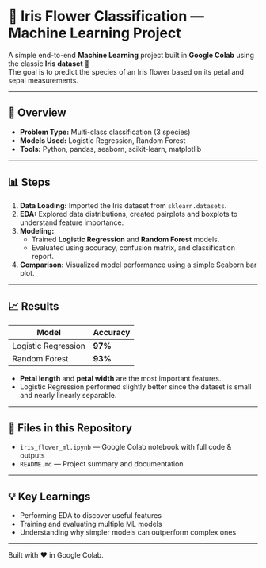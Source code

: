 # 🌼 Iris Flower Classification — Machine Learning Project

A simple end-to-end **Machine Learning** project built in **Google Colab** using the classic **Iris dataset** 🌸  
The goal is to predict the species of an Iris flower based on its petal and sepal measurements.

---

## 🧠 Overview
- **Problem Type:** Multi-class classification (3 species)
- **Models Used:** Logistic Regression, Random Forest
- **Tools:** Python, pandas, seaborn, scikit-learn, matplotlib

---

## 📊 Steps
1. **Data Loading:** Imported the Iris dataset from `sklearn.datasets`.
2. **EDA:** Explored data distributions, created pairplots and boxplots to understand feature importance.
3. **Modeling:**  
   - Trained **Logistic Regression** and **Random Forest** models.  
   - Evaluated using accuracy, confusion matrix, and classification report.
4. **Comparison:** Visualized model performance using a simple Seaborn bar plot.

---

## 📈 Results
| Model | Accuracy |
|--------|-----------|
| Logistic Regression | **97%** |
| Random Forest | **93%** |

- **Petal length** and **petal width** are the most important features.
- Logistic Regression performed slightly better since the dataset is small and nearly linearly separable.

---

## 🧩 Files in this Repository
- `iris_flower_ml.ipynb` — Google Colab notebook with full code & outputs  
- `README.md` — Project summary and documentation  

---

## 💡 Key Learnings
- Performing EDA to discover useful features  
- Training and evaluating multiple ML models  
- Understanding why simpler models can outperform complex ones  

---

Built with ❤️ in Google Colab.
